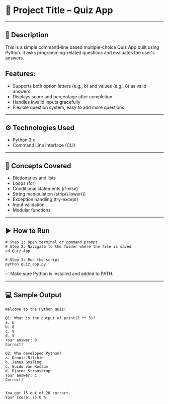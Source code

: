 # 🎯 Project Title – Quiz App

---
## 📌 Description
This is a simple command-line based multiple-choice Quiz App built using Python.
It asks programming-related questions and evaluates the user's answers.

## Features:
- Supports both option letters (e.g., b) and values (e.g., 8) as valid answers
- Displays score and percentage after completion
- Handles invalid inputs gracefully
- Flexible question system, easy to add more questions

---
## ⚙️ Technologies Used
- Python 3.x
- Command Line Interface (CLI)
  
---
## 🧠 Concepts Covered
- Dictionaries and lists
- Loops (for)
- Conditional statements (if-else)
- String manipulation (strip().lower())
- Exception handling (try-except)
- Input validation
- Modular functions

---
## ▶️ How to Run
```
# Step 1: Open terminal or command prompt
# Step 2: Navigate to the folder where the file is saved
cd Quiz-App

# Step 3: Run the script
python quiz_app.py
```
✅ Make sure Python is installed and added to PATH.

---
## 💻 Sample Output
```
Welcome to the Python Quiz!

Q1: What is the output of print(2 ** 3)?
a. 6
b. 8
c. 9
d. 5
Your answer: 8
Correct!

Q2: Who developed Python?
a. Dennis Ritchie
b. James Gosling
c. Guido van Rossum
d. Bjarne Stroustrup
Your answer: c
Correct!


You got 15 out of 20 correct.
Your score: 75.0 %
